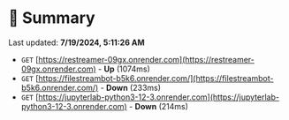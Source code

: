 # 📖 Summary
Last updated: **7/19/2024, 5:11:26 AM**

- `GET` [https://restreamer-09gx.onrender.com](https://restreamer-09gx.onrender.com) - **Up** (1074ms)
- `GET` [https://filestreambot-b5k6.onrender.com/](https://filestreambot-b5k6.onrender.com/) - **Down** (233ms)
- `GET` [https://jupyterlab-python3-12-3.onrender.com](https://jupyterlab-python3-12-3.onrender.com) - **Down** (214ms)
